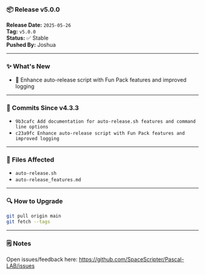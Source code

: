 ### 📦 Release v5.0.0

**Release Date:** `2025-05-26`  
**Tag:** `v5.0.0`  
**Status:** ✅ Stable  
**Pushed By:** Joshua

---

### ✨ What's New
- 🔧 Enhance auto-release script with Fun Pack features and improved logging

---

### 🧾 Commits Since v4.3.3
- `9b3cafc Add documentation for auto-release.sh features and command line options`
- `c23a9fc Enhance auto-release script with Fun Pack features and improved logging`

---

### 📁 Files Affected
- `auto-release.sh`
- `auto-release_features.md`

---

### 🔍 How to Upgrade
```bash
git pull origin main
git fetch --tags
```

---

### 🗒️ Notes
Open issues/feedback here: <https://github.com/SpaceScripter/Pascal-LAB/issues>
